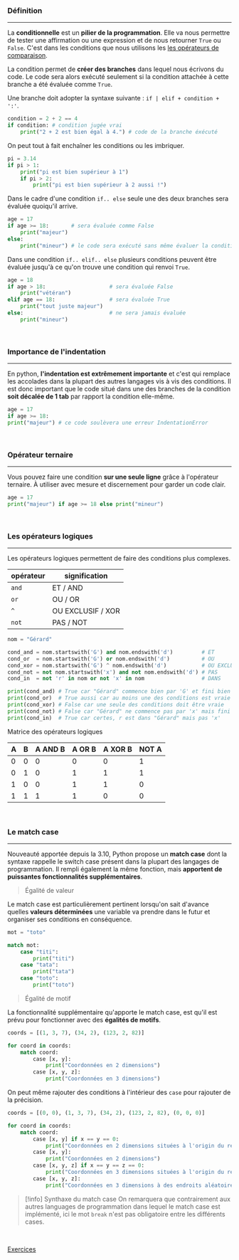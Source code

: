 ### Définition
---

La **conditionnelle** est un **pilier de la programmation**. Elle va nous permettre de tester une affirmation ou une expression et de nous retourner `True` ou `False`. C'est dans les conditions que nous utilisons les [les opérateurs de comparaison](9.%20Les%20opérateurs%20mathématiques.md#Les%20opérateurs%20de%20comparaison).

La condition permet de **créer des branches** dans lequel nous écrivons du code. Le code sera alors exécuté seulement si la condition attachée à cette branche a été évaluée comme `True`.

Une branche doit adopter la syntaxe suivante : `if | elif + condition + ':'`.

```python
condition = 2 + 2 == 4
if condition: # condition jugée vrai
	print("2 + 2 est bien égal à 4.") # code de la branche éxécuté
```

On peut tout à fait enchaîner les conditions ou les imbriquer.

```python
pi = 3.14
if pi > 1:
	print("pi est bien supérieur à 1")
	if pi > 2:
		print("pi est bien supérieur à 2 aussi !")
```

Dans le cadre d'une condition `if.. else` seule une des deux branches sera évaluée quoiqu'il arrive.

```python
age = 17
if age >= 18:       # sera évaluée comme False
	print("majeur")
else:
	print("mineur") # le code sera exécuté sans même évaluer la condition
```

Dans une condition `if.. elif.. else` plusieurs conditions peuvent être évaluée jusqu'à ce qu'on trouve une condition qui renvoi `True`.

```python
age = 18
if age > 18:                    # sera évaluée False
	print("vétéran")
elif age == 18:                 # sera évaluée True
	print("tout juste majeur")
else:                           # ne sera jamais évaluée
	print("mineur")
```

<br>

### Importance de l'indentation
---

En python, **l'indentation est extrêmement importante** et c'est qui remplace les accolades dans la plupart des autres langages vis à vis des conditions. Il est donc important que le code situé dans une des branches de la condition **soit décalée de 1 tab** par rapport la condition elle-même.

```python
age = 17
if age >= 18:
print("majeur") # ce code soulèvera une erreur IndentationError
```

<br>

### Opérateur ternaire
---

Vous pouvez faire une condition **sur une seule ligne** grâce à l'opérateur ternaire. À utiliser avec mesure et discernement pour garder un code clair.

```python
age = 17
print("majeur") if age >= 18 else print("mineur")
```

<br>

### Les opérateurs logiques
---

Les opérateurs logiques permettent de faire des conditions plus complexes.

| opérateur | signification |
| --------- | ------------- |
| `and`     | ET / AND           |
| `or`      | OU / OR            |
| `^`       | OU EXCLUSIF / XOR              |
| `not`     | PAS / NOT           |

```python
nom = "Gérard"

cond_and = nom.startswith('G') and nom.endswith('d')         # ET
cond_or  = nom.startswith('G') or nom.endswith('d')          # OU
cond_xor = nom.startswith('G') ^ nom.endswith('d')           # OU EXCLUSIF
cond_not = not nom.startswith('x') and not nom.endswith('d') # PAS
cond_in  = not 'r' in nom or not 'x' in nom                  # DANS

print(cond_and) # True car "Gérard" commence bien par 'G' et fini bien pars 'd'
print(cond_or)  # True aussi car au moins une des conditions est vraie
print(cond_xor) # False car une seule des conditions doit être vraie
print(cond_not) # False car "Gérard" ne commence pas par 'x' mais fini par 'd'
print(cond_in)  # True car certes, r est dans "Gérard" mais pas 'x'
```

Matrice des opérateurs logiques

| A | B | A AND B | A OR B | A XOR B | NOT A |
|---|---|---------|--------|---------|-------|
| 0 | 0 |   0     |   0    |   0     |   1   |
| 0 | 1 |   0     |   1    |   1     |   1   |
| 1 | 0 |   0     |   1    |   1     |   0   |
| 1 | 1 |   1     |   1    |   0     |   0   |

<br>

### Le match case
---

Nouveauté apportée depuis la 3.10, Python propose un **match case** dont la syntaxe rappelle le switch case présent dans la plupart des langages de programmation. Il rempli également la même fonction, mais **apportent de puissantes fonctionnalités supplémentaires**.

> Égalité de valeur

Le match case est particulièrement pertinent lorsqu'on sait d'avance quelles **valeurs déterminées** une variable va prendre dans le futur et organiser ses conditions en conséquence.

```python
mot = "toto"

match mot:
	case "titi":
		print("titi")
	case "tata":
		print("tata")
	case "toto":
		print("toto")
```

> Égalité de motif

La fonctionnalité supplémentaire qu'apporte le match case, est qu'il est prévu pour fonctionner avec des **égalités de motifs**.

```python
coords = [(1, 3, 7), (34, 2), (123, 2, 82)]

for coord in coords:
	match coord:
		case [x, y]:
			print("Coordonnées en 2 dimensions")
		case [x, y, z]:
			print("Coordonnées en 3 dimensions")
```

On peut même rajouter des conditions à l'intérieur des `case` pour rajouter de la précision.

```python
coords = [(0, 0), (1, 3, 7), (34, 2), (123, 2, 82), (0, 0, 0)]

for coord in coords:
	match coord:
		case [x, y] if x == y == 0:
			print("Coordonnées en 2 dimensions situées à l'origin du repère")
		case [x, y]:
			print("Coordonnées en 2 dimensions")
		case [x, y, z] if x == y == z == 0:
			print("Coordonnées en 3 dimensions situées à l'origin du repère")
		case [x, y, z]:
			print("Coordonnées en 3 dimensions à des endroits aléatoires")
```


> [!info] Synthaxe du match case
> On remarquera que contrairement aux autres languages de programmation dans lequel le match case est implémenté, ici le mot `break` n'est pas obligatoire entre les différents cases.

<br>

[Exercices](Exercices%20-%2011.%20Les%20structures%20conditionnelles.md)
